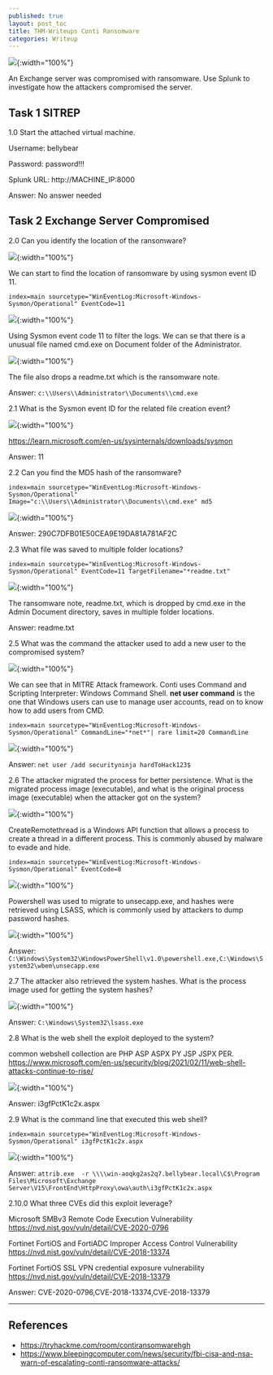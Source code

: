 ```yaml
---
published: true
layout: post_toc
title: THM-Writeups Conti Ransomware
categories: Writeup
---
```


![]({{site.baseurl}}/assets/img/2023-02-16-THM-Conti-22.png){:width="100%"}

An Exchange server was compromised with ransomware. Use Splunk to investigate how the attackers compromised the server.


## Task 1 SITREP

1.0 Start the attached virtual machine.

Username: bellybear

Password: password!!!

Splunk URL: http://MACHINE_IP:8000

Answer: No answer needed

## Task 2 Exchange Server Compromised 

2.0 Can you identify the location of the ransomware?

![]({{site.baseurl}}/assets/img/2023-02-16-THM-Conti-23.png){:width="100%"}

We can start to find the location of ransomware by using sysmon event ID 11.

``index=main sourcetype="WinEventLog:Microsoft-Windows-Sysmon/Operational" EventCode=11``

![]({{site.baseurl}}/assets/img/2023-02-16-THM-Conti-24.png){:width="100%"}

Using Sysmon event code 11 to filter the logs. We can se that there is a unusual file named cmd.exe on Document folder of the Administrator.

![]({{site.baseurl}}/assets/img/2023-02-16-THM-Conti-25.png){:width="100%"}

The file also drops a readme.txt which is the ransomware note.

Answer: ``c:\\Users\\Administrator\\Documents\\cmd.exe``

2.1 What is the Sysmon event ID for the related file creation event?

![]({{site.baseurl}}/assets/img/2023-02-16-THM-Conti-22.png){:width="100%"}

https://learn.microsoft.com/en-us/sysinternals/downloads/sysmon

Answer: 11

2.2 Can you find the MD5 hash of the ransomware?

``index=main sourcetype="WinEventLog:Microsoft-Windows-Sysmon/Operational" Image="c:\\Users\\Administrator\\Documents\\cmd.exe" md5``

![]({{site.baseurl}}/assets/img/2023-02-16-THM-Conti.png){:width="100%"}

Answer: 290C7DFB01E50CEA9E19DA81A781AF2C

2.3 What file was saved to multiple folder locations?

``index=main sourcetype="WinEventLog:Microsoft-Windows-Sysmon/Operational" EventCode=11 TargetFilename="*readme.txt"``

![]({{site.baseurl}}/assets/img/2023-02-16-THM-Conti-11.png){:width="100%"}

The ransomware note, readme.txt, which is dropped by cmd.exe in the Admin Document directory, saves in multiple folder locations.

Answer: readme.txt

2.5 What was the command the attacker used to add a new user to the compromised system?

![]({{site.baseurl}}/assets/img/2023-02-16-THM-Conti-12.png){:width="100%"}

We can see that in MITRE Attack framework. Conti uses Command and Scripting Interpreter: Windows Command Shell. **net user command**  is the one that Windows users can use to manage user accounts, read on to know how to add users from CMD.

``index=main sourcetype="WinEventLog:Microsoft-Windows-Sysmon/Operational" CommandLine="*net*"| rare limit=20 CommandLine``

![]({{site.baseurl}}/assets/img/2023-02-16-THM-Conti-14.png){:width="100%"}

Answer: ``net user /add securityninja hardToHack123$``

2.6 The attacker migrated the process for better persistence. What is the migrated process image (executable), and what is the original process image (executable) when the attacker got on the system?

![]({{site.baseurl}}/assets/img/2023-02-16-THM-Conti-15.png){:width="100%"}

CreateRemotethread is  a Windows API function that allows a process to create a thread in a different process. This is commonly abused by malware to evade and hide. 

``index=main sourcetype="WinEventLog:Microsoft-Windows-Sysmon/Operational" EventCode=8``

![]({{site.baseurl}}/assets/img/2023-02-16-THM-Conti-18.png){:width="100%"}

Powershell was used to migrate to unsecapp.exe, and hashes were retrieved using LSASS, which is commonly used by attackers to dump password hashes.

![]({{site.baseurl}}/assets/img/2023-02-16-THM-Conti-16.png){:width="100%"}


Answer: ``C:\Windows\System32\WindowsPowerShell\v1.0\powershell.exe,C:\Windows\System32\wbem\unsecapp.exe``


2.7 The attacker also retrieved the system hashes. What is the process image used for getting the system hashes?

![]({{site.baseurl}}/assets/img/2023-02-16-THM-Conti-17.png){:width="100%"}

Answer: ``C:\Windows\System32\lsass.exe``

2.8 What is the web shell the exploit deployed to the system?

common webshell collection are PHP ASP ASPX PY JSP JSPX PER. 
https://www.microsoft.com/en-us/security/blog/2021/02/11/web-shell-attacks-continue-to-rise/

![]({{site.baseurl}}/assets/img/2023-02-16-THM-Conti-19.png){:width="100%"}


Answer: i3gfPctK1c2x.aspx

2.9 What is the command line that executed this web shell?

``index=main sourcetype="WinEventLog:Microsoft-Windows-Sysmon/Operational" i3gfPctK1c2x.aspx``

![]({{site.baseurl}}/assets/img/2023-02-16-THM-Conti-20.png){:width="100%"}


Answer: ``attrib.exe  -r \\\\win-aoqkg2as2q7.bellybear.local\C$\Program Files\Microsoft\Exchange Server\V15\FrontEnd\HttpProxy\owa\auth\i3gfPctK1c2x.aspx``

2.10.0 What three CVEs did this exploit leverage?

Microsoft SMBv3 Remote Code Execution Vulnerability
https://nvd.nist.gov/vuln/detail/CVE-2020-0796

Fortinet FortiOS and FortiADC Improper Access Control Vulnerability
https://nvd.nist.gov/vuln/detail/CVE-2018-13374

Fortinet FortiOS SSL VPN credential exposure vulnerability
https://nvd.nist.gov/vuln/detail/CVE-2018-13379

Answer: CVE-2020-0796,CVE-2018-13374,CVE-2018-13379


---
## References
- https://tryhackme.com/room/contiransomwarehgh
- https://www.bleepingcomputer.com/news/security/fbi-cisa-and-nsa-warn-of-escalating-conti-ransomware-attacks/

